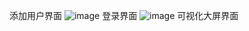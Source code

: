 添加用户界面
![image](https://github.com/huang159654/python_django/assets/110319885/a9660121-1b12-4d96-860c-fb074e526366)
登录界面
![image](https://github.com/huang159654/python_django/assets/110319885/e74231de-1cea-4702-a530-59e30ec60f55)
可视化大屏界面
